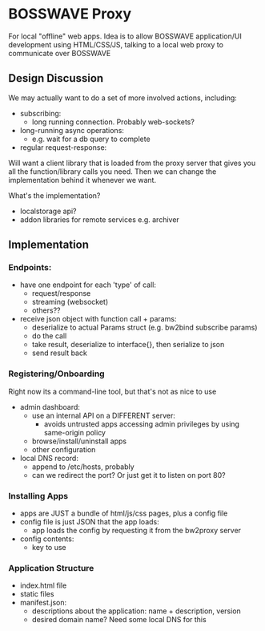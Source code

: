 # BOSSWAVE Proxy

For local "offline" web apps. Idea is to allow BOSSWAVE application/UI development using HTML/CSS/JS, talking to a local web proxy to communicate over BOSSWAVE

## Design Discussion

We may actually want to do a set of more involved actions, including:
- subscribing:
    - long running connection. Probably web-sockets?
- long-running async operations:
    - e.g. wait for a db query to complete
- regular request-response:

Will want a client library that is loaded from the proxy server that gives you all the function/library calls you need.
Then we can change the implementation behind it whenever we want.

What's the implementation?
- localstorage api?
- addon libraries for remote services e.g. archiver

## Implementation

### Endpoints:
- have one endpoint for each 'type' of call:
    - request/response
    - streaming (websocket)
    - others??
- receive json object with function call + params:
    - deserialize to actual Params struct (e.g. bw2bind subscribe params)
    - do the call
    - take result, deserialize to interface{}, then serialize to json
    - send result back

### Registering/Onboarding

Right now its a command-line tool, but that's not as nice to use

- admin dashboard:
    - use an internal API on a DIFFERENT server:
        - avoids untrusted apps accessing admin privileges by using same-origin policy
    - browse/install/uninstall apps
    - other configuration
- local DNS record:
    - append to /etc/hosts, probably
    - can we redirect the port? Or just get it to listen on port 80?

### Installing Apps

- apps are JUST a bundle of html/js/css pages, plus a config file
- config file is just JSON that the app loads:
    - app loads the config by requesting it from the bw2proxy server
- config contents:
    - key to use

### Application Structure

- index.html file
- static files
- manifest.json:
    - descriptions about the application: name + description, version
    - desired domain name? Need some local DNS for this
